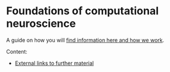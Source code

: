 # Foundations of computational neuroscience
A guide on how you will [find information here and how we work](./MISSION_STATEMENT.md).


Content:
- [External links to further material](./SOURCES.md) 


